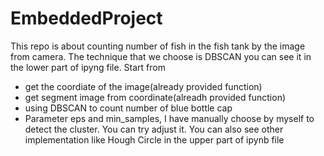 # EmbeddedProject
This repo is about counting number of fish in the fish tank by the image from camera.
The technique that we choose is DBSCAN you can see it in the lower part of ipyng file. 
Start from
  - get the coordiate of the image(already provided function)
  - get segment image from coordinate(alreadh provided function)
  - using DBSCAN to count number of blue bottle cap
  - Parameter eps and min_samples, I have manually choose by myself to detect the cluster. You can try adjust it.
You can also see other implementation like Hough Circle in the upper part of ipynb file
